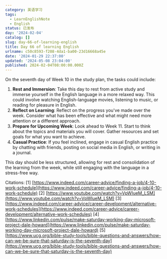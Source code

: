 ```yaml
---
category: 英语学习
tags:
  - LearnEnglishNote
  - English
status: 已发布
day: '2024-02-04'
catalog: []
slug: day-66-of-learning-english
title: Day 66 of learning English
urlname: c50c8593-f208-4da1-ba00-23d16668a45e
date: '2024-01-29 22:37:00'
updated: '2024-05-08 23:04:00'
published: 2024-02-04T08:00:00.000Z
---
```


On the seventh day of Week 10 in the study plan, the tasks could include:

1. **Rest and Immersion**: Take this day to rest from active study and immerse yourself in the English language in a more relaxed way. This could involve watching English-language movies, listening to music, or reading for pleasure in English.
2. **Reflect on Learning**: Reflect on the progress you've made over the week. Consider what has been effective and what might need more attention or a different approach.
3. **Prepare for Upcoming Week**: Look ahead to Week 11. Start to think about the topics and materials you will cover. Gather resources and set goals for what you want to achieve.
4. **Casual Practice**: If you feel inclined, engage in casual English practice by chatting with friends, posting on social media in English, or writing in a journal.

This day should be less structured, allowing for rest and consolidation of the learning from the week, while still engaging with the language in a stress-free way.


Citations:
[1] [https://www.indeed.com/career-advice/finding-a-job/4-10-work-schedule](https://www.indeed.com/career-advice/finding-a-job/4-10-work-schedule)
[2] [https://www.youtube.com/watch?v=VpWIueM_LSM](https://www.youtube.com/watch?v=VpWIueM_LSM)
[3] [https://www.indeed.com/career-advice/career-development/alternative-work-schedules](https://www.indeed.com/career-advice/career-development/alternative-work-schedules)
[4] [https://www.linkedin.com/pulse/make-saturday-working-day-microsoft-project-dale-howard](https://www.linkedin.com/pulse/make-saturday-working-day-microsoft-project-dale-howard)
[5] [https://www.ucg.org/bible-study-tools/bible-questions-and-answers/how-can-we-be-sure-that-saturday-is-the-seventh-day](https://www.ucg.org/bible-study-tools/bible-questions-and-answers/how-can-we-be-sure-that-saturday-is-the-seventh-day)

